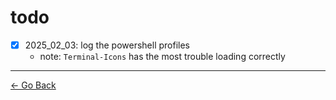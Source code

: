# todo

- [x] 2025_02_03: log the powershell profiles
  - note: ``Terminal-Icons`` has the most trouble loading correctly

---

[← Go Back](../readme.md)


